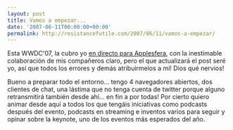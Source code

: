```yaml
---
layout: post
title: Vamos a empezar...
date: '2007-06-11T00:00:00+00:00'
permalink: http://resistancefutile.com/2007/06/11/vamos-a-empezar/
---
```

Esta WWDC'07, la cubro yo <a href="http://www.applesfera.com/en-vivo/">en directo para Applesfera</a>, con la inestimable colaboración de mis compañeros claro, pero el que actualizará el post seré yo, así que todos los errores y demás atribuirmelos a mí! Dios qué nervios!

Bueno a preparar todo el entorno... tengo 4 navegadores abiertos, dos clientes de chat, una lástima que no tenga cuenta de twitter porque alguno retransmitirá también desde ahí... en fin a por todas! Por cierto quiero animar desde aquí a todos los que tengáis iniciativas como podcasts después del evento, podcasts en streaming e inventos varios para seguir y opinar sobre la keynote, uno de los eventos más esperados del año.

